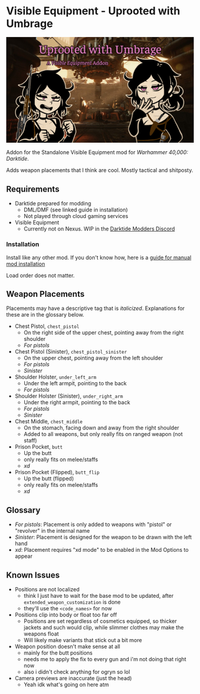 # Visible Equipment - Uprooted with Umbrage
![Title image](docs/images/VisibleEquipmentUwUTitle.png)

Addon for the Standalone Visible Equipment mod for *Warhammer 40,000: Darktide*.

Adds weapon placements that I think are cool. Mostly tactical and shitposty. 

## Requirements
- Darktide prepared for modding
    - DML/DMF (see linked guide in installation)
    - Not played through cloud gaming services
- Visible Equipment
    - Currently not on Nexus. WIP in the [Darktide Modders Discord](https://discord.gg/rKYWtaDx4D)

### Installation 

Install like any other mod. If you don't know how, here is a [guide for manual mod installation](https://dmf-docs.darkti.de/#/installing-mods)

Load order does not matter.

## Weapon Placements
Placements may have a descriptive tag that is *italicized*. Explanations for these are in the glossary below.
- Chest Pistol, `chest_pistol`
    - On the right side of the upper chest, pointing away from the right shoulder
    - *For pistols*
- Chest Pistol (Sinister), `chest_pistol_sinister`
    - On the upper chest, pointing away from the left shoulder
    - *For pistols*
    - *Sinister*
- Shoulder Holster, `under_left_arm`
    - Under the left armpit, pointing to the back
    - *For pistols*
- Shoulder Holster (Sinister), `under_right_arm`
    - Under the right armpit, pointing to the back
    - *For pistols*
    - *Sinister*
- Chest Middle, `chest_middle`
    - On the stomach, facing down and away from the right shoulder
    - Added to all weapons, but only really fits on ranged weapon (not staff)
- Prison Pocket, `butt`
    - Up the butt
    - only really fits on melee/staffs
    - *xd*
- Prison Pocket (Flipped), `butt_flip`
    - Up the butt (flipped)
    - only really fits on melee/staffs
    - *xd*

## Glossary
- *For pistols*: Placement is only added to weapons with "pistol" or "revolver" in the internal name
- *Sinister*: Placement is designed for the weapon to be drawn with the left hand
- *xd*: Placement requires "xd mode" to be enabled in the Mod Options to appear

## Known Issues
- Positions are not localized
    - think I just have to wait for the base mod to be updated, after `extended_weapon_customization` is done
    - they'll use the `<code_names>` for now
- Positions clip into body or float too far off
    - Positions are set regardless of cosmetics equipped, so thicker jackets and such would clip, while slimmer clothes may make the weapons float
    - Will likely make variants that stick out a bit more
- Weapon position doesn't make sense at all
    - mainly for the butt positions
    - needs me to apply the fix to every gun and i'm not doing that right now
    - also i didn't check anything for ogryn so lol
- Camera previews are inaccurate (just the head)
    - Yeah idk what's going on here atm
